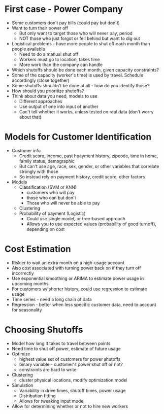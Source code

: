 # First case - Power Company
- Some customers don't pay bills (could pay but don't)
- Want to turn their power off
  - But only want to target those who will never pay, period
  - NOT those who just forgot or fell behind but want to dig out
- Logistical problems - have more people to shut off each month than people available
  - Need to do a manual shut off
  - Workers must go to location, takes time
  - More work than the company can handle
- Which shutoffs should be done each month, given capacity constraints?
- Some of the capacity (worker's time) is used by travel. Schedule accordingly (close together)
- Some shutoffs shouldn't be done at all - how do you identify those?
- How should you prioritize shutoffs?
- Think about data you need, models to use
  - Different approaches
  - Use output of one into input of another
  - Can't tell whether it works, unless tested on real data (don't worry about that)
  
  
# Models for Customer Identification
- Customer info
  - Credit score, income, past hpayment history, zipcode, time in home, family status, demographic
  - But can't use age, race, sex, gender, or other variables that correlate strongly with those
  - So instead rely on payment history, credit score, other factors
- Models
  - Classification (SVM or KNN)
    - customers who will pay
    - those who can but don't
    - Those who will never be able to pay
  - Clustering
  - Probability of payment (Logistic)
    - Could use single model, or tree-based approach
    - Allows you to use expected values (probability of good turnoff), depending on cost
    
# Cost Estimation
- Riskier to wait an extra month on a high-usage account
- Also cost associated with turning power back on if they turn off incorrectly
- Use exponential smoothing or ARIMA to estimate power usage in upcoming months
- For customers w/ shorter history, could use regression to estimate usage
- Time series - need a long chain of data
- Regression - better when less specific customer data, need to account for seasonality

# Choosing Shutoffs
- Model how long it takes to travel between points
- Need time to shut off power, estimate of future usage
- Optimize
  - highest value set of customers for power shutoffs
  - binary variable - customer's power shut off or not?
  - constraints are hard to write
- Clustering
  - cluster physical locations, modify optimization model
- Simulation
  - Variability in drive times, shutoff times, power usage
  - Distribution fitting
  - Allows for tweaking input model
- Allow for determining whether or not to hire new workers

